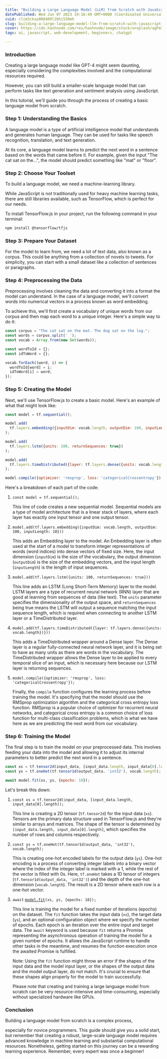 ```yaml
---
title: "Building a Large Language Model (LLM) from Scratch with JavaScript: Comprehensive Guide."
datePublished: Wed Jun 07 2023 19:16:49 GMT+0000 (Coordinated Universal Time)
cuid: clim3cksp000409l2bhi536mh
slug: building-a-large-language-model-llm-from-scratch-with-javascript-comprehensive-guide
cover: https://cdn.hashnode.com/res/hashnode/image/stock/unsplash/agFmImWyPso/upload/539ce0bddf7e808e85713c622654f18a.jpeg
tags: ai, javascript, web-development, beginners, chatgpt

---
```


### **Introduction**

Creating a large language model like GPT-4 might seem daunting, especially considering the complexities involved and the computational resources required.

However, you can still build a smaller-scale language model that can perform tasks like text generation and sentiment analysis using JavaScript.

In this tutorial, we'll guide you through the process of creating a basic language model from scratch.

### Step 1: Understanding the Basics

A language model is a type of artificial intelligence model that understands and generates human language. They can be used for tasks like speech recognition, translation, and text generation.

At its core, a language model learns to predict the next word in a sentence based on the words that came before it. For example, given the input "The cat sat on the...", the model should predict something like "mat" or "floor".

### Step 2: Choose Your Toolset

To build a language model, we need a machine-learning library.

While JavaScript is not traditionally used for heavy machine learning tasks, there are still libraries available, such as TensorFlow, which is perfect for our needs.

To install TensorFlow.js in your project, run the following command in your terminal:

```bash
npm install @tensorflow/tfjs
```

### Step 3: Prepare Your Dataset

For the model to learn from, we need a lot of text data, also known as a corpus. This could be anything from a collection of novels to tweets. For simplicity, you can start with a small dataset like a collection of sentences or paragraphs.

### Step 4: Preprocessing the Data

Preprocessing involves cleaning the data and converting it into a format the model can understand. In the case of a language model, we'll convert words into numerical vectors in a process known as word embedding.

To achieve this, we'll first create a vocabulary of unique words from our corpus and then map each word to a unique integer. Here's a simple way to do it:

```javascript
const corpus = "The cat sat on the mat. The dog sat on the log.";
const words = corpus.split(' ');
const vocab = Array.from(new Set(words));

const wordToId = {};
const idToWord = {};

vocab.forEach((word, i) => {
  wordToId[word] = i;
  idToWord[i] = word;
});
```

### Step 5: Creating the Model

Next, we'll use TensorFlow.js to create a basic model. Here's an example of what that might look like:

```javascript
const model = tf.sequential();

model.add(
  tf.layers.embedding({inputDim: vocab.length, outputDim: 100, inputLength: 10})
);

model.add(
  tf.layers.lstm({units: 100, returnSequences: true})
);

model.add(
  tf.layers.timeDistributed({layer: tf.layers.dense({units: vocab.length})})
);

model.compile({optimizer: 'rmsprop', loss: 'categoricalCrossentropy'});
```

Here's a breakdown of each part of the code:

1. `const model = tf.sequential();`
    
    This line of code creates a new sequential model. Sequential models are a type of model architecture that is a linear stack of layers, where each layer has exactly one input tensor and one output tensor.
    
2. `model.add(tf.layers.embedding({inputDim: vocab.length, outputDim: 100, inputLength: 10}))`
    
    This adds an Embedding layer to the model. An Embedding layer is often used at the start of a model to transform integer representations of words (word indices) into dense vectors of fixed size. Here, the input dimension (`inputDim`) is the size of the vocabulary, the output dimension (`outputDim`) is the size of the embedding vectors, and the input length (`inputLength`) is the length of input sequences.
    
3. `model.add(tf.layers.lstm({units: 100, returnSequences: true}))`
    
    This line adds an LSTM (Long Short-Term Memory) layer to the model. LSTM layers are a type of recurrent neural network (RNN) layer that are good at learning from sequences of data (like text). The `units` parameter specifies the dimensionality of the output space, and `returnSequences` being true means the LSTM will output a sequence matching the input sequence length, which is required when connecting to another LSTM layer or a TimeDistributed layer.
    
4. `model.add(tf.layers.timeDistributed({layer: tf.layers.dense({units: vocab.length})}))`
    
    This adds a TimeDistributed wrapper around a Dense layer. The Dense layer is a regular fully-connected neural network layer, and it is being set to have as many units as there are words in the vocabulary. The TimeDistributed wrapper allows the Dense layer to be applied to every temporal slice of an input, which is necessary here because our LSTM layer is returning sequences.
    
5. `model.compile({optimizer: 'rmsprop', loss: 'categoricalCrossentropy'});`
    
    Finally, the `compile` function configures the learning process before training the model. It's specifying that the model should use the RMSprop optimization algorithm and the categorical cross entropy loss function. RMSprop is a popular choice of optimizer for recurrent neural networks, and categorical cross entropy is a common choice of loss function for multi-class classification problems, which is what we have here as we are predicting the next word from our vocabulary.
    

### Step 6: Training the Model

The final step is to train the model on your preprocessed data. This involves feeding your data into the model and allowing it to adjust its internal parameters to better predict the next word in a sentence.

```javascript
const xs = tf.tensor2d(input_data, [input_data.length, input_data[0].length]);
const ys = tf.oneHot(tf.tensor1d(output_data, 'int32'), vocab.length);

await model.fit(xs, ys, {epochs: 10});
```

Let's break this down:

1. `const xs = tf.tensor2d(input_data, [input_data.length, input_data[0].length]);`
    
    This line is creating a 2D tensor (`tf.tensor2d`) for the input data (`xs`). Tensors are the primary data structure used in TensorFlow.js and they're similar to arrays and matrices. The shape of the tensor is determined by `[input_data.length, input_data[0].length]`, which specifies the number of rows and columns respectively.
    
2. `const ys = tf.oneHot(tf.tensor1d(output_data, 'int32'), vocab.length);`
    
    This is creating one-hot encoded labels for the output data (`ys`). One-hot encoding is a process of converting integer labels into a binary vector where the index of the integer label is marked with a 1, while the rest of the vector is filled with 0s. Here, `tf.oneHot` takes a 1D tensor of integers (`tf.tensor1d(output_data, 'int32')`) and the depth of the one-hot dimension (`vocab.length`). The result is a 2D tensor where each row is a one-hot vector.
    
3. `await` [`model.fit`](http://model.fit)`(xs, ys, {epochs: 10});`
    
    This line is training the model for a fixed number of iterations (epochs) on the dataset. The `fit` function takes the input data (`xs`), the target data (`ys`), and an optional configuration object where we specify the number of epochs. Each epoch is an iteration over the entire input and target data. The `await` keyword is used because `fit` returns a Promise representing the asynchronous operation of training the model for a given number of epochs. It allows the JavaScript runtime to handle other tasks in the meantime, and resumes the function execution once the awaited Promise is fulfilled.
    
    Note: Using the `fit` function might throw an error if the shapes of the input data and the model input layer, or the shapes of the output data and the model output layer, do not match. It's crucial to ensure that these shapes align properly for the model to train successfully.  
      
    Please note that creating and training a large language model from scratch can be very resource-intensive and time-consuming, especially without specialized hardware like GPUs.
    

### Conclusion

Building a language model from scratch is a complex process,

especially for novice programmers. This guide should give you a solid start, but remember that creating a robust, large-scale language model requires advanced knowledge in machine learning and substantial computational resources. Nonetheless, getting started on this journey can be a rewarding learning experience. Remember, every expert was once a beginner!